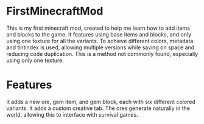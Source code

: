 # FirstMinecraftMod
This is my first minecraft mod, created to help me learn how to add items and blocks to the game. It features using base items and blocks, and only using one texture for all the variants. To achieve different colors, metadata and tintindex is used, allowing multiple versions while saving on space and reducing code duplication. This is a method not commonly found, especially using only one texture.

# Features
It adds a new ore, gem item, and gem block, each with six different colored variants.
It adds a custom creative tab.
The ores generate naturally in the world, allowing this to interface with survival games. 
